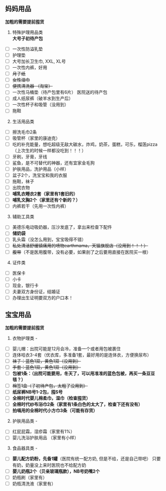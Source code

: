## 妈妈用品
**加粗的需要提前囤货**  
1. 特殊护理用品类  
**大号子初待产包**
- [ ] 一次性防溢乳垫
- [ ] 护理垫
- [ ] 大号加长卫生巾, XXL, XL号
- [ ] 一次性内裤，好用
- [ ] ~~月子纸~~
- [ ] ~~女性湿巾~~
- [ ] ~~便携清洗器 （淘宝）~~
- [ ] 一次性马桶垫（待产包里有6片）
医院送的待产包
- [ ] 成人纸尿裤（破羊水到生产后）
- [ ] 一次性杯子和吸管（没用到）
- [ ] 拖鞋

2. 生活用品类
- [ ] 擦洗毛巾2条
- [ ] 吸管杯（家里的康迪克）
- [ ] 吃的补充能量，想吃超级无敌大碳水，炸鸡，奶茶，蛋糕，可乐，榴莲pizza（上次生的时候一样都没吃到！！！）
- [ ] 牙刷，牙膏，牙线
- [ ] 鲨鱼，是不可替代的神器，还有宜家金毛狗
- [ ] 护肤用品，洗护用品（小样）
- [ ] 盆子2个，洗宝宝和我的衣服
- [ ] 拖鞋，袜子
- [ ] 出院衣物
- [ ] **哺乳衣睡衣2套（家里有1套旧的）**
- [ ] **哺乳文胸2个（家里还有个新的？）**
- [ ] 内裤若干（先用一次性内裤）

3. 辅助工具类
- [ ] 美德乐电动吸奶器，压沙发底了，拿出来检查下配件
- [ ] **储奶袋**
- [ ] 乳头霜（没怎么用到，宝宝吸得不错）
- [ ] ~~私处清洁舒缓镇痛用的喷物earthmama，天猫旗舰店（没用到！！！）~~
- [ ] ~~腹带~~（不是医用腹带，没有必要，如果剖了之后要用直接在医院买一根）

4. 证件类
- [ ] 医保卡
- [ ] 小卡
- [ ] 现金，银行卡
- [ ] 夫妻双方身份证，结婚证
- [ ] 办理出生证明要双方的户口本！

## 宝宝用品  
**加粗的需要提前囤货**  
1. 衣物护理类 -  
- [ ] 婴儿帽：出院可能是12月会冷，准备一个或者用包被裹住
- [ ] 连体哈衣3-4套（优衣库，多准备1套，最好用的是连体衣，方便换尿布）
- [ ] ~~袜子：蓝色1双，黄色1双（没用到）~~
- [ ] ~~手套：蓝色1双，黄色1双（没用到）~~
- [ ] **包被1条：（出院可能要用，冬天了，可以用准准的蓝色包被，再买一条豆豆毯？）**
- [ ] ~~棉签1盒（子初待产包，太粗了没用到）~~
- [ ] **纸尿裤NB号1-2包，囤S号**
- [ ] **全棉时代婴儿棉柔巾，湿巾（检查囤货）**
- [ ] **全棉时代纱布浴巾2条（家里有1条白色的太大了，检查下还有没有）**
- [ ] **拍嗝用的全棉时代小方巾3条（可能有存货）**
 
2. 护肤用品类 -      
- [ ] 红屁屁霜，湿疹霜（家里有1%）
- [ ] 婴儿洗浴护肤用品 （家里有小样）

3. 食品器具类 -   
- [ ] **婴儿配方奶粉，先备1罐**（医院有统一配方奶, 但是不给，还是自己带吧）
只要有奶，奶量没上来时医院也不给配方奶
- [ ] **婴儿奶瓶2个（贝亲玻璃瓶款），NB号奶嘴2个**
- [ ] 奶瓶刷（家里有）
- [ ] 奶瓶清洗液（家里有）
